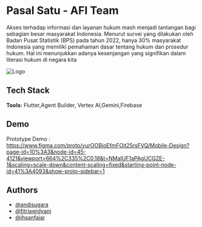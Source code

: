 
# Pasal Satu - AFI Team

Akses terhadap informasi dan layanan hukum mash menjadi tantangan bagi sebagian besar masyarakat Indonesia. Menurut survei yang dilakukan oleh Badan Pusat Statistik (BPS) pada tahun 2022, hanya 30% masyarakat Indonesia yang memiliki pemahaman dasar tentang hukum dan prosedur hukum. Hal ini menunjukkan adanya kesenjangan yang signifikan dalam literasi hukum di negara kita


![Logo](https://firebasestorage.googleapis.com/v0/b/project-utb.appspot.com/o/Group%20365.png?alt=media&token=e532be3c-9c9c-46a2-be06-bcad32874732)


## Tech Stack

**Tools:** Flutter,Agent Builder, Vertex AI,Gemini,Firebase


## Demo

Prototype Demo : https://www.figma.com/proto/yurOOBjoEfmFOit25rsFVQ/Mobile-Design?page-id=10%3A3&node-id=45-4121&viewport=664%2C335%2C0.18&t=NMaIUF1aPAgUCGZE-1&scaling=scale-down&content-scaling=fixed&starting-point-node-id=41%3A4093&show-proto-sidebar=1


## Authors

- [@andisugara](https://www.linkedin.com/in/andi-sugara/)
- [@fitriawidyani](https://www.linkedin.com/in/fitriadyaa/)
- [@ihsanfajar](https://www.linkedin.com/in/ihsanfrr/)


